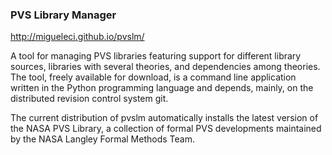 ### PVS Library Manager


http://migueleci.github.io/pvslm/

A tool for managing PVS libraries featuring support for different library sources, libraries with several theories, and dependencies among theories. The tool, freely available for download, is a command line application written in the Python programming language and depends, mainly, on the distributed revision control system git.

The current distribution of pvslm automatically installs the latest version of the NASA PVS Library, a collection of formal PVS developments maintained by the NASA Langley Formal Methods Team.
